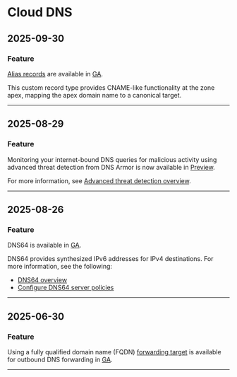 # Cloud DNS

## 2025-09-30

### Feature

[Alias records](https://cloud.google.com/dns/docs/records-overview#alias-records) are available in [GA](https://cloud.google.com/products#product-launch-stages).

This custom record type provides CNAME-like functionality at the zone apex, mapping the apex domain name to a canonical target.

---
## 2025-08-29

### Feature

Monitoring your internet-bound DNS queries for malicious activity using advanced threat detection from DNS Armor is now available in [Preview](https://cloud.google.com/products#product-launch-stages).

For more information, see [Advanced threat detection overview](https://cloud.google.com/dns/docs/threat-detection).

---
## 2025-08-26

### Feature

DNS64 is available in [GA](https://cloud.google.com/products#product-launch-stages).

DNS64 provides synthesized IPv6 addresses for IPv4 destinations. For more information, see the following:

* [DNS64 overview](https://cloud.google.com/dns/docs/overview#dns64-overview)
* [Configure DNS64 server policies](https://cloud.google.com/dns/docs/configure-dns64)

---
## 2025-06-30

### Feature

Using a fully qualified domain name (FQDN) [forwarding target](https://cloud.google.com/dns/docs/zones/forwarding-zones) is available for outbound DNS forwarding in [GA](https://cloud.google.com/products#product-launch-stages).

---
